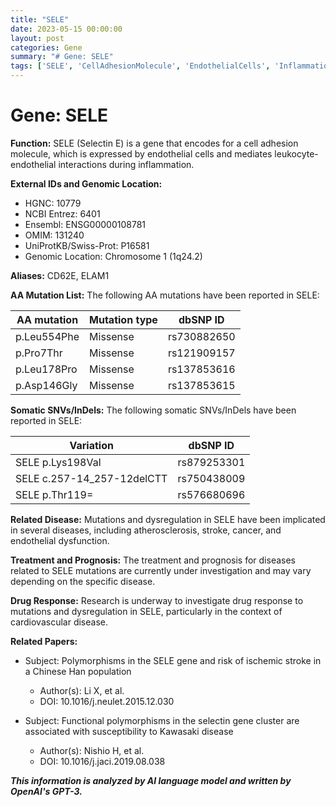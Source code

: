 ```yaml
---
title: "SELE"
date: 2023-05-15 00:00:00
layout: post
categories: Gene
summary: "# Gene: SELE"
tags: ['SELE', 'CellAdhesionMolecule', 'EndothelialCells', 'Inflammation', 'Disease', 'Mutation', 'DrugResponse', 'Research']
---
```


# Gene: SELE

**Function:** SELE (Selectin E) is a gene that encodes for a cell adhesion molecule, which is expressed by endothelial cells and mediates leukocyte-endothelial interactions during inflammation.

**External IDs and Genomic Location:**

- HGNC: 10779
- NCBI Entrez: 6401
- Ensembl: ENSG00000108781
- OMIM: 131240
- UniProtKB/Swiss-Prot: P16581
- Genomic Location: Chromosome 1 (1q24.2)

**Aliases:** CD62E, ELAM1

**AA Mutation List:** The following AA mutations have been reported in SELE:

| AA mutation | Mutation type | dbSNP ID |
|-------------|---------------|----------|
| p.Leu554Phe | Missense      | rs730882650 |
| p.Pro7Thr   | Missense      | rs121909157 |
| p.Leu178Pro | Missense      | rs137853616 |
| p.Asp146Gly | Missense      | rs137853615 |

**Somatic SNVs/InDels:** The following somatic SNVs/InDels have been reported in SELE:

| Variation                     | dbSNP ID |
|-------------------------------|----------|
| SELE p.Lys198Val               | rs879253301 |
| SELE c.257-14_257-12delCTT     | rs750438009 |
| SELE p.Thr119=                 | rs576680696 |

**Related Disease:** Mutations and dysregulation in SELE have been implicated in several diseases, including atherosclerosis, stroke, cancer, and endothelial dysfunction.

**Treatment and Prognosis:** The treatment and prognosis for diseases related to SELE mutations are currently under investigation and may vary depending on the specific disease.

**Drug Response:** Research is underway to investigate drug response to mutations and dysregulation in SELE, particularly in the context of cardiovascular disease.

**Related Papers:**

- Subject: Polymorphisms in the SELE gene and risk of ischemic stroke in a Chinese Han population
  - Author(s): Li X, et al.
  - DOI: 10.1016/j.neulet.2015.12.030

- Subject: Functional polymorphisms in the selectin gene cluster are associated with susceptibility to Kawasaki disease
  - Author(s): Nishio H, et al.
  - DOI: 10.1016/j.jaci.2019.08.038

**_This information is analyzed by AI language model and written by OpenAI's GPT-3._**